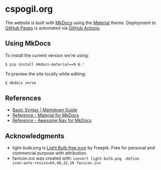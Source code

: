 # cspogil.org

The website is built with [MkDocs][1] using the [Material][2] theme.
Deployment to [GitHub Pages][3] is automated via [GitHub Actions][4].

[1]: https://www.mkdocs.org/
[2]: https://squidfunk.github.io/mkdocs-material/
[3]: https://pages.github.com/
[4]: https://github.com/features/actions

## Using MkDocs

To install the current version we're using:
``` sh
$ pip install mkdocs-material==9.6.*
```

To preview the site locally while editing:
``` sh
$ mkdocs serve
```

## References

* [Basic Syntax | Markdown Guide](https://www.markdownguide.org/basic-syntax/)
* [Reference - Material for MkDocs](https://squidfunk.github.io/mkdocs-material/reference/)
* [Reference - Awesome Nav for MkDocs](https://lukasgeiter.github.io/mkdocs-awesome-nav/reference/)

## Acknowledgments

* light-bulb.png is [Light Bulb free icon](https://www.flaticon.com/free-icon/light-bulb_2779262) by Freepik.
  Free for personal and commercial purpose with attribution.
* favicon.ico was created with:
  `convert light-bulb.png -define icon:auto-resize=64,48,32,16 favicon.ico`
